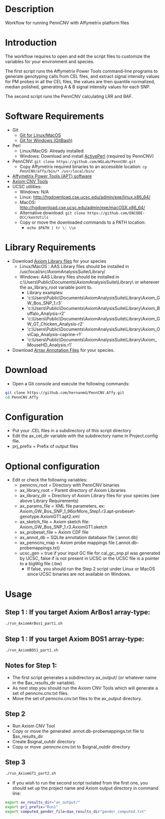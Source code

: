 # Description

Workflow for running PennCNV with Affymetrix platform files

# Introduction

The workflow requires to open and edit the script files to customize the variables for your environment and species. 

The first script runs the Affymetrix Power Tools command-line programs to generate genotyping calls from CEL files, and extract signal intensity values for PM probes in all the CEL files, the values are then quantile normalized, median polished, generating A & B signal intensity values for each SNP.

The second script runs the PennCNV calculating LRR and BAF.

# Software Requirements

  - Git
    - [Git for Linux/MacOS](https://git-scm.com/book/en/v2/Getting-Started-Installing-Git)
    - [Git for Windows (GitBash)](https://git-scm.com/download/win)
  - Perl
    - Linux/MacOS: Already installed.
    - Windows: Download and install [ActivePerl](https://www.activestate.com/activeperl/downloads) (required by PennCNV)
  - PennCNV: `git clone https://github.com/WGLab/PennCNV.git`
    - Copy Affymetrix required binaries to an accessible location: `cp PennCNV/affy/bin/* /usr/local/bin/`
  - [Affymetrix Power Tools (APT) software](https://www.thermofisher.com/ar/es/home/life-science/microarray-analysis/microarray-analysis-partners-programs/affymetrix-developers-network/affymetrix-power-tools.html)
  - [Axiom CNV Tools](https://www.thermofisher.com/ar/en/home/life-science/microarray-analysis/microarray-analysis-instruments-software-services/microarray-analysis-software/axiom-cnv-summary-tools-software.html)
  - UCSC utilities:
    - Windows: N/A
    - Linux: http://hgdownload.cse.ucsc.edu/admin/exe/linux.x86_64/
    - MacOS: http://hgdownload.cse.ucsc.edu/admin/exe/macOSX.x86_64/
	- Alternative download: `git clone https://github.com/ENCODE-DCC/kentUtils`
	- Copy or move the downloaded commands to a PATH location:
	  - `echo $PATH | tr \: \\n`

# Library Requirements

  - Download [Axiom Library files](https://www.thermofisher.com/ar/es/home/life-science/microarray-analysis/microarray-data-analysis/genechip-array-library-files.html) for your species
    - Linux/MacOS : AAS Library files should be installed in /usr/local/src/AxiomAnalysisSuite/Library/
    - Windows: AAS Library files should be installed in c:\Users\Public\Documents\AxiomAnalysisSuite\Library\ or wherever the ax_library_root variable point to.
      - Library examples:
      - 'c:\Users\Public\Documents\AxiomAnalysisSuite\Library\Axiom_GW_Bos_SNP_1.r3'
      - 'c:\Users\Public\Documents\AxiomAnalysisSuite\Library\Axiom_Buffalo_Analysis-r2'
      - 'c:\Users\Public\Documents\AxiomAnalysisSuite\Library\Axiom_GW_GT_Chicken_Analysis-r2'
      - 'c:\Users\Public\Documents\AxiomAnalysisSuite\Library\Axiom_OviCap_Analysis-caprine-r1'
      - 'c:\Users\Public\Documents\AxiomAnalysisSuite\Library\Axiom_MouseHD_Analysis.r1'
  - Download [Array Annotation Files](https://www.thermofisher.com/ar/en/home/life-science/microarray-analysis/microarray-data-analysis/genechip-array-annotation-files.html) for your species.

# Download

  - Open a Git console and execute the following commands: 

```bash
git clone https://github.com/hernanmd/PennCNV.Affy.git
cd PennCNV.Affy
```
	
# Configuration

  - Put your .CEL files in a subdirectory of this script directory 
  - Edit the ax_cel_dir variable with the subdirectory name in Project.config file.
  - prj_prefix = Prefix of output files	

# Optional configuration

  - Edit or check the following variables: 
    - penncnv_root = Directory with PennCNV binaries
    - ax_library_root = Parent directory of Axiom Libraries
    - ax_library_dir = Directory of Axiom Library files for your species (see above Library Requirements)
    - ax_params_file = XML file parameters, ex: Axiom_GW_Bos_SNP_1_96orMore_Step1.r3.apt-probeset-genotype.AxiomGT1.apt2.xml
    - ax_sketch_file = Axiom sketch file: Axiom_GW_Bos_SNP_1.r3.AxiomGT1.sketch
    - ax_probeset_file = Axiom CDF file
    - ax_annot_db = SQLite annotation database file (.annot.db)
    - ax_penncnv_map = Axiom probe mappings file (.annot.db-probemappings.txt)
	- ucsc_gen = true if your input GC file for cal_gc_snp.pl was generated by UCSC, false if is not present in UCSC or the UCSC file is a pointer to a bigWig file (.bw)
	  - If false, you should run the Step 2 script under Linux or MacOS since UCSC binaries are not available on Windows.

# Usage

## Step 1 : If you target Axiom ArBos1 array-type:

```bash
./run_AxiomArBos1_part1.sh
```

## Step 1 : If you target Axiom BOS1 array-type:

```bash
./run_AxiomBOS1_part1.sh
```

## Notes for Step 1:

  - The first script generates a subdirectory ax_output/ (or whatever name in the $ax_results_dir variable).
  - As next step you should run the Axiom CNV Tools which will generate a set of penncnv.cnv.txt files.
  - Move the set of penncnv.cnv.txt files to the ax_output directory.

## Step 2

  - Run Axiom CNV Tool
  - Copy or move the generated .annot.db-probemappings.txt file to $ax_results_dir
  - Create $signal_outdir directory
  - Copy or move .penncnv.cnv.txt to $signal_outdir directory

## Step 3

```bash
./run_AxiomGT1_part2.sh
```

  - If you wish to run the second script isolated from the first one, you should set up the project name and Axiom output directory in command line:

  ```bash
export ax_results_dir="ax_output/"
export prj_prefix="Run1"
export computed_gender_file=$ax_results_dir"gender_computed.txt"
```

